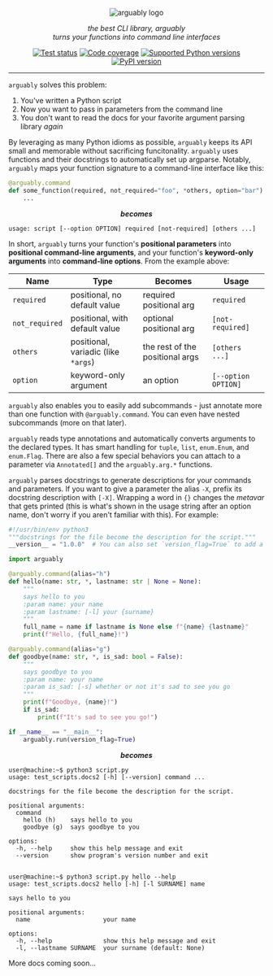 <p align="center">
      <img alt="arguably logo" src="https://raw.githubusercontent.com/treykeown/arguably/main/assets/arguably_black.png">
</p>

<p align="center">
    <em>
        the best CLI library, arguably<br>
        turns your functions into command line interfaces
    </em>
</p>

<p align="center">
    <a href="https://github.com/treykeown/arguably/actions/workflows/python-package.yml"><img src="https://github.com/treykeown/arguably/actions/workflows/python-package.yml/badge.svg" alt="Test status"></a>
    <a href="https://treykeown.github.io/arguably/coverage/"><img src="https://img.shields.io/endpoint?url=https://gist.githubusercontent.com/treykeown/f493b14288af4e8358ea8578c393213a/raw/arguably-coverage-badge.json" alt="Code coverage"></a>
    <a href="https://pypi.org/project/arguably/"><img src="https://shields.io/pypi/pyversions/arguably" alt="Supported Python versions"></a>
    <a href="https://pypi.org/project/arguably/"><img src="https://shields.io/pypi/v/arguably" alt="PyPI version"></a>
</p>
<hr>

`arguably` solves this problem:
1. You've written a Python script
2. Now you want to pass in parameters from the command line
3. You don't want to read the docs for your favorite argument parsing library *again*

By leveraging as many Python idioms as possible, `arguably` keeps its API small and memorable without sacrificing
funcitonality. `arguably` uses functions and their docstrings to automatically set up argparse. Notably, `arguably`
maps your function signature to a command-line interface like this:

```python
@arguably.command
def some_function(required, not_required="foo", *others, option="bar"):
    ...
```

<p align="center"><b><em>becomes</em></b></p>

```text
usage: script [--option OPTION] required [not-required] [others ...]
```

In short, `arguably` turns your function's **positional parameters** into **positional command-line arguments**, and
your function's **keyword-only arguments** into **command-line options**. From the example above:

| Name           | Type                                | Becomes                         | Usage               |
|----------------|-------------------------------------|---------------------------------|---------------------|
| `required`     | positional, no default value        | required positional arg         | `required`          |
| `not_required` | positional, with default value      | optional positional arg         | `[not-required]`    |
| `others`       | positional, variadic (like `*args`) | the rest of the positional args | `[others ...]`      |
| `option`       | keyword-only argument               | an option                       | `[--option OPTION]` |

`arguably` also enables you to easily add subcommands - just annotate more than one function with `@arguably.command`.
You can even have nested subcommands (more on that later).

`arguably` reads type annotations and automatically converts arguments to the declared types. It has smart handling for
`tuple`, `list`, `enum.Enum`, and `enum.Flag`. There are also a few special behaviors you can attach to a parameter
via `Annotated[]` and the `arguably.arg.*` functions.

`arguably` parses docstrings to generate descriptions for your commands and parameters. If you want to give a parameter
the alias `-X`, prefix its docstring description with `[-X]`. Wrapping a word in `{}` changes the *metavar* that gets
printed (this is what's shown in the usage string after an option name, don't worry if you aren't familiar with this).
For example:

```python
#!/usr/bin/env python3
"""docstrings for the file become the description for the script."""
__version__ = "1.0.0"  # You can also set `version_flag=True` to add a version flag, it will read `__version__`

import arguably

@arguably.command(alias="h")
def hello(name: str, *, lastname: str | None = None):
    """
    says hello to you
    :param name: your name
    :param lastname: [-l] your {surname}
    """
    full_name = name if lastname is None else f"{name} {lastname}"
    print(f"Hello, {full_name}!")

@arguably.command(alias="g")
def goodbye(name: str, *, is_sad: bool = False):
    """
    says goodbye to you
    :param name: your name
    :param is_sad: [-s] whether or not it's sad to see you go
    """
    print(f"Goodbye, {name}!")
    if is_sad:
        print(f"It's sad to see you go!")

if __name__ == "__main__":
    arguably.run(version_flag=True)
```

<p align="center"><b><em>becomes</em></b></p>

```console
user@machine:~$ python3 script.py
usage: test_scripts.docs2 [-h] [--version] command ...

docstrings for the file become the description for the script.

positional arguments:
  command
    hello (h)    says hello to you
    goodbye (g)  says goodbye to you

options:
  -h, --help     show this help message and exit
  --version      show program's version number and exit


user@machine:~$ python3 script.py hello --help
usage: test_scripts.docs2 hello [-h] [-l SURNAME] name

says hello to you

positional arguments:
  name                    your name

options:
  -h, --help              show this help message and exit
  -l, --lastname SURNAME  your surname (default: None)
```

More docs coming soon...
